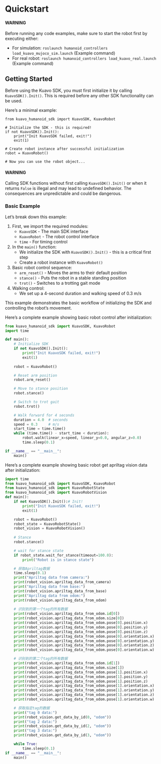 <a id="quickstart"></a>

# Quickstart

#### WARNING
Before running any code examples, make sure to start the robot first by executing either:

- For simulation: `roslaunch humanoid_controllers load_kuavo_mujoco_sim.launch` (Example command)
- For real robot: `roslaunch humanoid_controllers load_kuavo_real.launch` (Example command)

## Getting Started

Before using the Kuavo SDK, you must first initialize it by calling `KuavoSDK().Init()`. This is required before any other SDK functionality can be used.

Here’s a minimal example:

```python3
from kuavo_humanoid_sdk import KuavoSDK, KuavoRobot

# Initialize the SDK - this is required!
if not KuavoSDK().Init():
    print("Init KuavoSDK failed, exit!")
    exit(1)

# Create robot instance after successful initialization
robot = KuavoRobot()

# Now you can use the robot object...
```

#### WARNING
Calling SDK functions without first calling `KuavoSDK().Init()` or when it returns `False` is illegal and may lead to undefined behavior. The consequences are unpredictable and could be dangerous.

### Basic Example

Let’s break down this example:

1. First, we import the required modules:
   - `KuavoSDK` - The main SDK interface
   - `KuavoRobot` - The robot control interface
   - `time` - For timing control
2. In the `main()` function:
   - We initialize the SDK with `KuavoSDK().Init()` - this is a critical first step
   - Create a robot instance with `KuavoRobot()`
3. Basic robot control sequence:
   - `arm_reset()` - Moves the arms to their default position
   - `stance()` - Puts the robot in a stable standing position
   - `trot()` - Switches to a trotting gait mode
4. Walking control:
   - We set up a 4-second duration and walking speed of 0.3 m/s

This example demonstrates the basic workflow of initializing the SDK and controlling the robot’s movement.

Here’s a complete example showing basic robot control after initialization:

```python
from kuavo_humanoid_sdk import KuavoSDK, KuavoRobot
import time

def main():
    # Initialize SDK
    if not KuavoSDK().Init():
        print("Init KuavoSDK failed, exit!")
        exit(1)
        
    robot = KuavoRobot()

    # Reset arm position
    robot.arm_reset()

    # Move to stance position
    robot.stance()

    # Switch to trot gait
    robot.trot()

    # Walk forward for 4 seconds
    duration = 4.0  # seconds
    speed = 0.3     # m/s
    start_time = time.time()
    while (time.time() - start_time < duration):
        robot.walk(linear_x=speed, linear_y=0.0, angular_z=0.0)
        time.sleep(0.1)

if __name__ == "__main__":
    main()
```

Here’s a complete example showing basic robot get apriltag vision data after initialization:

```python
import time
from kuavo_humanoid_sdk import KuavoSDK, KuavoRobot
from kuavo_humanoid_sdk import KuavoRobotState
from kuavo_humanoid_sdk import KuavoRobotVision
def main():
    if not KuavoSDK().Init():# Init!
        print("Init KuavoSDK failed, exit!")
        exit(1)

    robot = KuavoRobot() 
    robot_state = KuavoRobotState()
    robot_vision = KuavoRobotVision()
    
    # Stance
    robot.stance()

    # wait for stance state
    if robot_state.wait_for_stance(timeout=100.0):
        print("Robot is in stance state")

    # 获取Apriltag数据
    time.sleep(0.1)
    print("Apriltag data from camera:")
    print(robot_vision.apriltag_data_from_camera)
    print("Apriltag data from base:")
    print(robot_vision.apriltag_data_from_base)
    print("Apriltag data from odom:")
    print(robot_vision.apriltag_data_from_odom)
    
    # 识别到的第一个tag的所有数据
    print(robot_vision.apriltag_data_from_odom.id[0])
    print(robot_vision.apriltag_data_from_odom.size[0])
    print(robot_vision.apriltag_data_from_odom.pose[0].position.x)
    print(robot_vision.apriltag_data_from_odom.pose[0].position.y)
    print(robot_vision.apriltag_data_from_odom.pose[0].position.z)
    print(robot_vision.apriltag_data_from_odom.pose[0].orientation.x)
    print(robot_vision.apriltag_data_from_odom.pose[0].orientation.y)
    print(robot_vision.apriltag_data_from_odom.pose[0].orientation.z)
    print(robot_vision.apriltag_data_from_odom.pose[0].orientation.w)

    # 识别到的第二个tag的所有数据
    print(robot_vision.apriltag_data_from_odom.id[1])
    print(robot_vision.apriltag_data_from_odom.size[1])
    print(robot_vision.apriltag_data_from_odom.pose[1].position.x)
    print(robot_vision.apriltag_data_from_odom.pose[1].position.y)
    print(robot_vision.apriltag_data_from_odom.pose[1].position.z)
    print(robot_vision.apriltag_data_from_odom.pose[1].orientation.x)
    print(robot_vision.apriltag_data_from_odom.pose[1].orientation.y)
    print(robot_vision.apriltag_data_from_odom.pose[1].orientation.z)
    print(robot_vision.apriltag_data_from_odom.pose[1].orientation.w)

    # 获取指定tag的数据
    print("tag 0 data:")
    print(robot_vision.get_data_by_id(0, "odom"))
    print("tag 2 data:")
    print(robot_vision.get_data_by_id(2, "odom"))
    print("tag 3 data:")
    print(robot_vision.get_data_by_id(3, "odom"))

    while True:
        time.sleep(0.1)
if __name__ == "__main__":
    main()
```
